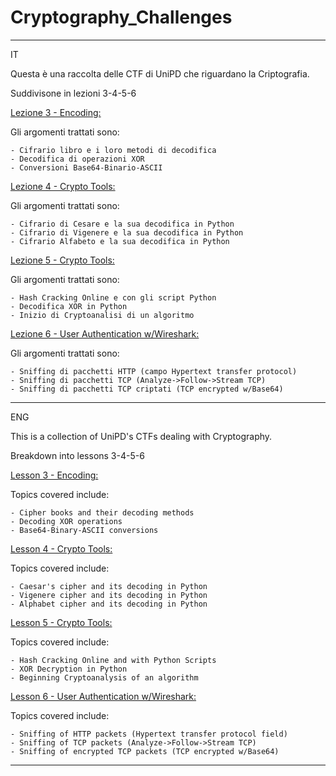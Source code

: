 # Cryptography_Challenges

------------------------------------------------------------------------------------------
IT

Questa è una raccolta delle CTF di UniPD che riguardano la Criptografia.

Suddivisone in lezioni 3-4-5-6

[Lezione 3 - Encoding:](obsidian://open?vault=Default&file=GitHub%20Uploads%2FCyberSecurity_UNIPD%2FCryptography_Challenges%2FCryptography%20Part_1%20-%20Book%20cipher%20-%20XOR%20-%20Base642ASCII)

Gli argomenti trattati sono:

	- Cifrario libro e i loro metodi di decodifica 
	- Decodifica di operazioni XOR 
	- Conversioni Base64-Binario-ASCII

[Lezione 4 - Crypto Tools:](obsidian://open?vault=Default&file=GitHub%20Uploads%2FCyberSecurity_UNIPD%2FCryptography_Challenges%2FCryptography%20Part_2%20-%20Caesar%2C%20Vigenere%20%26%20Alphabet%20Chipers)

Gli argomenti trattati sono:

	- Cifrario di Cesare e la sua decodifica in Python
	- Cifrario di Vigenere e la sua decodifica in Python
	- Cifrario Alfabeto e la sua decodifica in Python

[Lezione 5 - Crypto Tools:](obsidian://open?vault=Default&file=GitHub%20Uploads%2FCyberSecurity_UNIPD%2FCryptography_Challenges%2FCryptography%20Part_3%20-%20Hash%20Cracking%20-%20XOR%20-%20Algorithm%20Cryptoanalysis)

Gli argomenti trattati sono:

	- Hash Cracking Online e con gli script Python
	- Decodifica XOR in Python
	- Inizio di Cryptoanalisi di un algoritmo

[Lezione 6 - User Authentication w/Wireshark:](<obsidian://open?vault=Default&file=GitHub%20Uploads%2FCyberSecurity_UNIPD%2FCryptography_Challenges%2FCryptography%20Part_4%20-%20User%20Authentication%20(HTTP.TCP.EncryptedTCP)>)

Gli argomenti trattati sono:

	- Sniffing di pacchetti HTTP (campo Hypertext transfer protocol)
	- Sniffing di pacchetti TCP (Analyze->Follow->Stream TCP)
	- Sniffing di pacchetti TCP criptati (TCP encrypted w/Base64)

------------------------------------------------------------------------------------------
ENG

This is a collection of UniPD's CTFs dealing with Cryptography.

Breakdown into lessons 3-4-5-6

[Lesson 3 - Encoding:](obsidian://open?vault=Default&file=GitHub%20Uploads%2FCyberSecurity_UNIPD%2FCryptography_Challenges%2FCryptography%20Part_1%20-%20Book%20cipher%20-%20XOR%20-%20Base642ASCII)

Topics covered include:

	- Cipher books and their decoding methods 
	- Decoding XOR operations 
	- Base64-Binary-ASCII conversions

[Lesson 4 - Crypto Tools:](obsidian://open?vault=Default&file=GitHub%20Uploads%2FCyberSecurity_UNIPD%2FCryptography_Challenges%2FCryptography%20Part_2%20-%20Caesar%2C%20Vigenere%20%26%20Alphabet%20Chipers)

Topics covered include:

	- Caesar's cipher and its decoding in Python
	- Vigenere cipher and its decoding in Python
	- Alphabet cipher and its decoding in Python

[Lesson 5 - Crypto Tools:](obsidian://open?vault=Default&file=GitHub%20Uploads%2FCyberSecurity_UNIPD%2FCryptography_Challenges%2FCryptography%20Part_3%20-%20Hash%20Cracking%20-%20XOR%20-%20Algorithm%20Cryptoanalysis)

Topics covered include:

	- Hash Cracking Online and with Python Scripts
	- XOR Decryption in Python
	- Beginning Cryptoanalysis of an algorithm

[Lesson 6 - User Authentication w/Wireshark:](<obsidian://open?vault=Default&file=GitHub%20Uploads%2FCyberSecurity_UNIPD%2FCryptography_Challenges%2FCryptography%20Part_4%20-%20User%20Authentication%20(HTTP.TCP.EncryptedTCP)>)

Topics covered include:

	- Sniffing of HTTP packets (Hypertext transfer protocol field)
	- Sniffing of TCP packets (Analyze->Follow->Stream TCP)
	- Sniffing of encrypted TCP packets (TCP encrypted w/Base64)

------------------------------------------------------------------------------------------